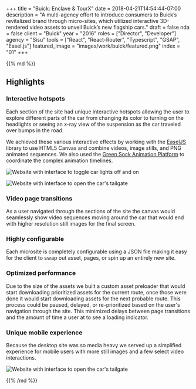 +++
title = "Buick: Enclave & TourX"
date = 2018-04-21T14:54:44-07:00
description = "A multi-agency effort to introduce consumers to Buick’s revitalized brand through micro-sites, which utilized interactive 3D-rendered video assets to unveil Buick’s new flagship cars."
draft = false
nda = false
client = "Buick"
year = "2016"
roles = ["Director", "Developer"]
agency = "Sisu"
tools = ["React", "React-Router", "Typescript", "GSAP", "Easel.js"]
featured_image = "images/work/buick/featured.png"
index = "01"
+++

<div class="markdown article__column">
{{% md %}}

## Highlights

### Interactive hotspots

Each section of the site had unique interactive hotspots allowing the user to explore different parts of the car from changing its color to turning on the headlights or seeing an x-ray view of the suspension as the car traveled over bumps in the road.

We achieved these various interactive effects by working with the [EaselJS](https://www.createjs.com/easeljs) library to use HTML5 Canvas and combine videos, image stills, and PNG animated sequences. We also used the [Green Sock Animation Platform](https://greensock.com/gsap) to coordinate the complex animation timelines.

![Website with interface to toggle car lights off and on](/images/work/buick/Buick_0001_winged-headlamps-off.jpg)

![Website with interface to open the car's tailgate](/images/work/buick/Buick_0003_liftgate.jpg)

### Video page transitions

As a user navigated through the sections of the site the canvas would seamlessly show video sequences moving around the car that would end with higher resolution still images for the final screen.

### Highly configurable

Each microsite is completely configurable using a JSON file making it easy for the client to swap out asset, pages, or spin up an entirely new site.

### Optimized performance

Due to the size of the assets we built a custom asset preloader that would start downloading prioritized assets for the current route, once those were done it would start downloading assets for the next probable route. This process could be paused, delayed, or re-prioritized based on the user's navigation through the site. This minimized delays between page transitions and the amount of time a user at to see a loading indicator.

### Unique mobile experience

Because the desktop site was so media heavy we served up a simplified experience for mobile users with more still images and a few select video interactions.

![Website with interface to open the car's tailgate](/images/work/buick/mobile.png)


{{% /md %}}
</div>

